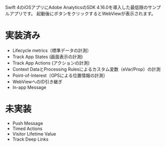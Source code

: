 Swift 4のiOSアプリにAdobe AnalyticsのSDK 4.16.0を導入した最低限のサンプルアプリです。
起動後にボタンをクリックするとWebViewが表示されます。

# 実装済み
- Lifecycle metrics（標準データの計測）
- Track App States (画面表示の計測)
- Track App Actions (アクションの計測)
- Context DataとProcessing Rulesによるカスタム変数（eVar/Prop）の計測
- Point-of-Interest（GPSによる位置情報の計測）
- WebViewへのID引き継ぎ
- In-app Message

# 未実装
- Push Message
- Timed Actions
- Visitor Lifetime Value
- Track Deep Links
